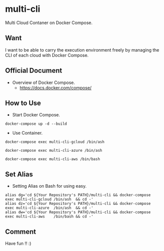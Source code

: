 # multi-cli

Multi Cloud Contaner on Docker Compose.

## Want

I want to be able to carry the execution environment freely by managing the CLI of each cloud with Docker Compose.

## Official Document

+ Overview of Docker Compose.
  + https://docs.docker.com/compose/

## How to Use

+ Start Docker Compose.

```
docker-compose up -d --build
```

+ Use Container.

```
docker-compose exec multi-cli-gcloud /bin/ash
```
```
docker-compose exec multi-cli-azure /bin/ash
```
```
docker-compose exec multi-cli-aws /bin/bash
```

## Set Alias

+ Setting Alias on Bash for using easy.

```
alias dg='cd ${Your Repository's PATH}/multi-cli && docker-compose exec multi-cli-gcloud /bin/ash  && cd -' 
alias dz='cd ${Your Repository's PATH}/multi-cli && docker-compose exec multi-cli-azure  /bin/ash  && cd -'
alias dw='cd ${Your Repository's PATH}/multi-cli && docker-compose exec multi-cli-aws    /bin/bash && cd -'
```

## Comment

Have fun !! :)
